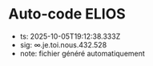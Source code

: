 # Auto-code ELIOS
- ts: 2025-10-05T19:12:38.333Z
- sig: ∞.je.toi.nous.432.528
- note: fichier généré automatiquement